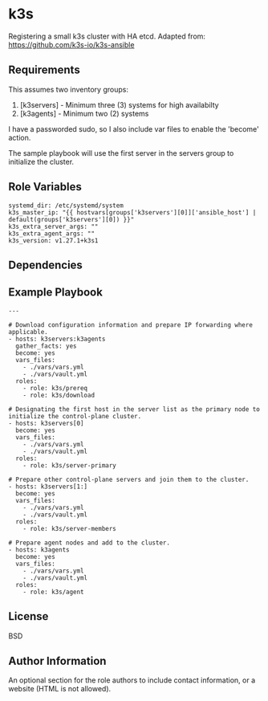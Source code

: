 k3s
=========

Registering a small k3s cluster with HA etcd. Adapted from: https://github.com/k3s-io/k3s-ansible

Requirements
------------

This assumes two inventory groups:
1. [k3servers] - Minimum three (3) systems for high availabilty
2. [k3agents] - Minimum two (2) systems

I have a passworded sudo, so I also include var files to enable the 'become' action.

The sample playbook will use the first server in the servers group to initialize the cluster.

Role Variables
--------------

```
systemd_dir: /etc/systemd/system
k3s_master_ip: "{{ hostvars[groups['k3servers'][0]]['ansible_host'] | default(groups['k3servers'][0]) }}"
k3s_extra_server_args: ""
k3s_extra_agent_args: ""
k3s_version: v1.27.1+k3s1
```

Dependencies
------------



Example Playbook
----------------

```
---

# Download configuration information and prepare IP forwarding where applicable.
- hosts: k3servers:k3agents
  gather_facts: yes
  become: yes
  vars_files:
    - ./vars/vars.yml
    - ./vars/vault.yml
  roles:
    - role: k3s/prereq
    - role: k3s/download

# Designating the first host in the server list as the primary node to initialize the control-plane cluster.
- hosts: k3servers[0]
  become: yes
  vars_files:
    - ./vars/vars.yml
    - ./vars/vault.yml
  roles:
    - role: k3s/server-primary

# Prepare other control-plane servers and join them to the cluster.
- hosts: k3servers[1:]
  become: yes
  vars_files:
    - ./vars/vars.yml
    - ./vars/vault.yml
  roles:
    - role: k3s/server-members

# Prepare agent nodes and add to the cluster.
- hosts: k3agents
  become: yes
  vars_files:
    - ./vars/vars.yml
    - ./vars/vault.yml
  roles:
    - role: k3s/agent
```

License
-------

BSD

Author Information
------------------

An optional section for the role authors to include contact information, or a website (HTML is not allowed).
